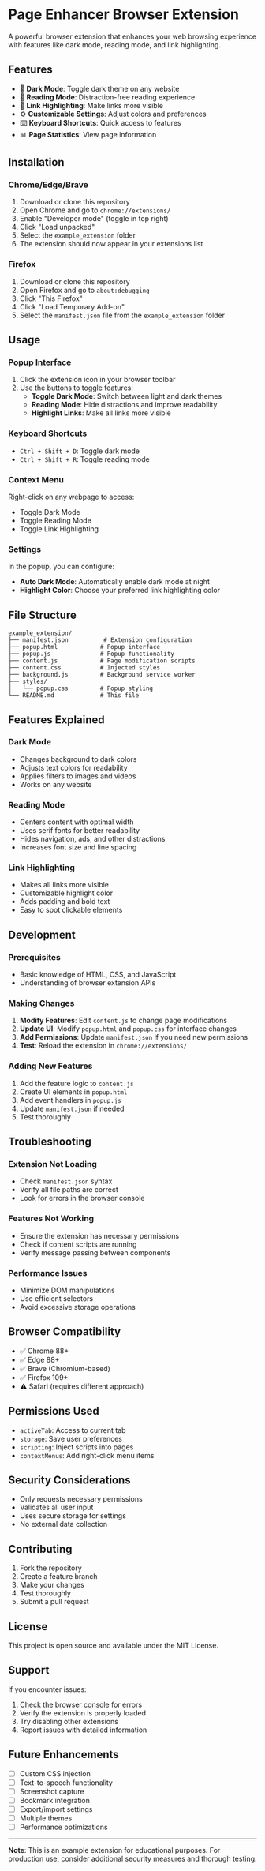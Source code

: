 # Page Enhancer Browser Extension

A powerful browser extension that enhances your web browsing experience with features like dark mode, reading mode, and link highlighting.

## Features

- 🌙 **Dark Mode**: Toggle dark theme on any website
- 📖 **Reading Mode**: Distraction-free reading experience
- 🔗 **Link Highlighting**: Make links more visible
- ⚙️ **Customizable Settings**: Adjust colors and preferences
- ⌨️ **Keyboard Shortcuts**: Quick access to features
- 📊 **Page Statistics**: View page information

## Installation

### Chrome/Edge/Brave

1. Download or clone this repository
2. Open Chrome and go to `chrome://extensions/`
3. Enable "Developer mode" (toggle in top right)
4. Click "Load unpacked"
5. Select the `example_extension` folder
6. The extension should now appear in your extensions list

### Firefox

1. Download or clone this repository
2. Open Firefox and go to `about:debugging`
3. Click "This Firefox"
4. Click "Load Temporary Add-on"
5. Select the `manifest.json` file from the `example_extension` folder

## Usage

### Popup Interface

1. Click the extension icon in your browser toolbar
2. Use the buttons to toggle features:
   - **Toggle Dark Mode**: Switch between light and dark themes
   - **Reading Mode**: Hide distractions and improve readability
   - **Highlight Links**: Make all links more visible

### Keyboard Shortcuts

- `Ctrl + Shift + D`: Toggle dark mode
- `Ctrl + Shift + R`: Toggle reading mode

### Context Menu

Right-click on any webpage to access:
- Toggle Dark Mode
- Toggle Reading Mode
- Toggle Link Highlighting

### Settings

In the popup, you can configure:
- **Auto Dark Mode**: Automatically enable dark mode at night
- **Highlight Color**: Choose your preferred link highlighting color

## File Structure

```
example_extension/
├── manifest.json          # Extension configuration
├── popup.html            # Popup interface
├── popup.js              # Popup functionality
├── content.js            # Page modification scripts
├── content.css           # Injected styles
├── background.js         # Background service worker
├── styles/
│   └── popup.css         # Popup styling
└── README.md             # This file
```

## Features Explained

### Dark Mode
- Changes background to dark colors
- Adjusts text colors for readability
- Applies filters to images and videos
- Works on any website

### Reading Mode
- Centers content with optimal width
- Uses serif fonts for better readability
- Hides navigation, ads, and other distractions
- Increases font size and line spacing

### Link Highlighting
- Makes all links more visible
- Customizable highlight color
- Adds padding and bold text
- Easy to spot clickable elements

## Development

### Prerequisites
- Basic knowledge of HTML, CSS, and JavaScript
- Understanding of browser extension APIs

### Making Changes

1. **Modify Features**: Edit `content.js` to change page modifications
2. **Update UI**: Modify `popup.html` and `popup.css` for interface changes
3. **Add Permissions**: Update `manifest.json` if you need new permissions
4. **Test**: Reload the extension in `chrome://extensions/`

### Adding New Features

1. Add the feature logic to `content.js`
2. Create UI elements in `popup.html`
3. Add event handlers in `popup.js`
4. Update `manifest.json` if needed
5. Test thoroughly

## Troubleshooting

### Extension Not Loading
- Check `manifest.json` syntax
- Verify all file paths are correct
- Look for errors in the browser console

### Features Not Working
- Ensure the extension has necessary permissions
- Check if content scripts are running
- Verify message passing between components

### Performance Issues
- Minimize DOM manipulations
- Use efficient selectors
- Avoid excessive storage operations

## Browser Compatibility

- ✅ Chrome 88+
- ✅ Edge 88+
- ✅ Brave (Chromium-based)
- ✅ Firefox 109+
- ⚠️ Safari (requires different approach)

## Permissions Used

- `activeTab`: Access to current tab
- `storage`: Save user preferences
- `scripting`: Inject scripts into pages
- `contextMenus`: Add right-click menu items

## Security Considerations

- Only requests necessary permissions
- Validates all user input
- Uses secure storage for settings
- No external data collection

## Contributing

1. Fork the repository
2. Create a feature branch
3. Make your changes
4. Test thoroughly
5. Submit a pull request

## License

This project is open source and available under the MIT License.

## Support

If you encounter issues:
1. Check the browser console for errors
2. Verify the extension is properly loaded
3. Try disabling other extensions
4. Report issues with detailed information

## Future Enhancements

- [ ] Custom CSS injection
- [ ] Text-to-speech functionality
- [ ] Screenshot capture
- [ ] Bookmark integration
- [ ] Export/import settings
- [ ] Multiple themes
- [ ] Performance optimizations

---

**Note**: This is an example extension for educational purposes. For production use, consider additional security measures and thorough testing. 
